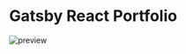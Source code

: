 # Gatsby React Portfolio



![preview](https://github.com/bgoonz/gatsby-react-portfolio/blob/master/static/portfolio.png?raw=true)
